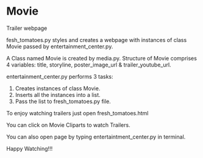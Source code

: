 # Movie
Trailer webpage

fesh_tomatoes.py styles and creates a webpage with instances of class Movie passed by entertainment_center.py.

A Class named Movie is created by media.py.
Structure of Movie comprises 4 variables: title, storyline, poster_image_url & trailer_youtube_url.

entertainment_center.py performs 3 tasks:
1. Creates instances of class Movie.
2. Inserts all the instances into a list.
3. Pass the list to fresh_tomatoes.py file.

To enjoy watching trailers just open fresh_tomatoes.html

You can click on Movie Cliparts to watch Trailers.

You can also open page by typing entertaintment_center.py in terminal.

Happy Watching!!!

